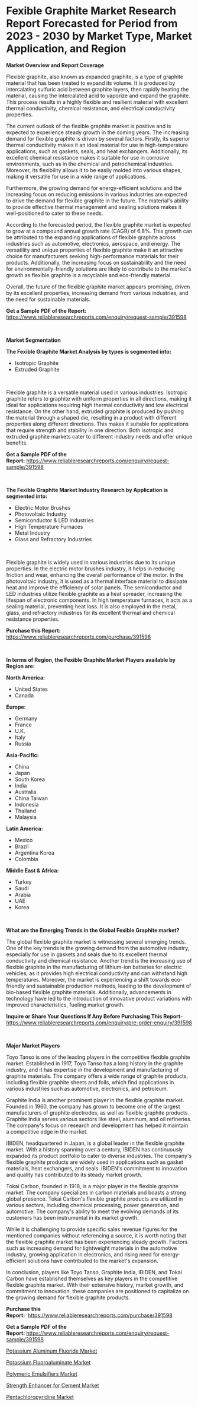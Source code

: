 <p><h1>Fexible Graphite Market Research Report Forecasted for Period from 2023 -  2030 by Market Type, Market Application, and Region</h1></p><p><strong>Market Overview and Report Coverage</strong></p>
<p><p>Flexible graphite, also known as expanded graphite, is a type of graphite material that has been treated to expand its volume. It is produced by intercalating sulfuric acid between graphite layers, then rapidly heating the material, causing the intercalated acid to vaporize and expand the graphite. This process results in a highly flexible and resilient material with excellent thermal conductivity, chemical resistance, and electrical conductivity properties.</p><p>The current outlook of the flexible graphite market is positive and is expected to experience steady growth in the coming years. The increasing demand for flexible graphite is driven by several factors. Firstly, its superior thermal conductivity makes it an ideal material for use in high-temperature applications, such as gaskets, seals, and heat exchangers. Additionally, its excellent chemical resistance makes it suitable for use in corrosive environments, such as in the chemical and petrochemical industries. Moreover, its flexibility allows it to be easily molded into various shapes, making it versatile for use in a wide range of applications.</p><p>Furthermore, the growing demand for energy-efficient solutions and the increasing focus on reducing emissions in various industries are expected to drive the demand for flexible graphite in the future. The material's ability to provide effective thermal management and sealing solutions makes it well-positioned to cater to these needs.</p><p>According to the forecasted period, the flexible graphite market is expected to grow at a compound annual growth rate (CAGR) of 6.8%. This growth can be attributed to the expanding applications of flexible graphite across industries such as automotive, electronics, aerospace, and energy. The versatility and unique properties of flexible graphite make it an attractive choice for manufacturers seeking high-performance materials for their products. Additionally, the increasing focus on sustainability and the need for environmentally-friendly solutions are likely to contribute to the market's growth as flexible graphite is a recyclable and eco-friendly material.</p><p>Overall, the future of the flexible graphite market appears promising, driven by its excellent properties, increasing demand from various industries, and the need for sustainable materials.</p></p>
<p><strong>Get a Sample PDF of the Report:</strong> <a href="https://www.reliableresearchreports.com/enquiry/request-sample/391598">https://www.reliableresearchreports.com/enquiry/request-sample/391598</a></p>
<p>&nbsp;</p>
<p><strong>Market Segmentation</strong></p>
<p><strong>The Fexible Graphite Market Analysis by types is segmented into:</strong></p>
<p><ul><li>Isotropic Graphite</li><li>Extruded Graphite</li></ul></p>
<p>&nbsp;</p>
<p><p>Flexible graphite is a versatile material used in various industries. Isotropic graphite refers to graphite with uniform properties in all directions, making it ideal for applications requiring high thermal conductivity and low electrical resistance. On the other hand, extruded graphite is produced by pushing the material through a shaped die, resulting in a product with different properties along different directions. This makes it suitable for applications that require strength and stability in one direction. Both isotropic and extruded graphite markets cater to different industry needs and offer unique benefits.</p></p>
<p><strong>Get a Sample PDF of the Report:</strong>&nbsp;<a href="https://www.reliableresearchreports.com/enquiry/request-sample/391598">https://www.reliableresearchreports.com/enquiry/request-sample/391598</a></p>
<p>&nbsp;</p>
<p><strong>The Fexible Graphite Market Industry Research by Application is segmented into:</strong></p>
<p><ul><li>Electric Motor Brushes</li><li>Photovoltaic Industry</li><li>Semiconductor & LED Industries</li><li>High Temperature Furnaces</li><li>Metal Industry</li><li>Glass and Refractory Industries</li></ul></p>
<p>&nbsp;</p>
<p><p>Flexible graphite is widely used in various industries due to its unique properties. In the electric motor brushes industry, it helps in reducing friction and wear, enhancing the overall performance of the motor. In the photovoltaic industry, it is used as a thermal interface material to dissipate heat and improve the efficiency of solar panels. The semiconductor and LED industries utilize flexible graphite as a heat spreader, increasing the lifespan of electronic components. In high temperature furnaces, it acts as a sealing material, preventing heat loss. It is also employed in the metal, glass, and refractory industries for its excellent thermal and chemical resistance properties.</p></p>
<p><strong>Purchase this Report:</strong>&nbsp; <a href="https://www.reliableresearchreports.com/purchase/391598">https://www.reliableresearchreports.com/purchase/391598</a></p>
<p>&nbsp;</p>
<p><strong>In terms of Region, the Fexible Graphite Market Players available by Region are:</strong></p>
<p>
    <p> <strong> North America: </strong>
        <ul>
            <li>United States</li>
            <li>Canada</li>
        </ul>
        </p> 
    <p> <strong> Europe: </strong>
        <ul>
            <li>Germany</li>
            <li>France</li>
            <li>U.K.</li>
            <li>Italy</li>
            <li>Russia</li>
        </ul>
        </p> 
    <p> <strong> Asia-Pacific: </strong>
        <ul>
            <li>China</li>
            <li>Japan</li>
            <li>South Korea</li>
            <li>India</li>
            <li>Australia</li>
            <li>China Taiwan</li>
            <li>Indonesia</li>
            <li>Thailand</li>
            <li>Malaysia</li>
        </ul>
        </p> 
    <p> <strong> Latin America: </strong>
        <ul>
            <li>Mexico</li>
            <li>Brazil</li>
            <li>Argentina Korea</li>
            <li>Colombia</li>
        </ul>
        </p> 
    <p> <strong> Middle East & Africa: </strong>
        <ul>
            <li>Turkey</li>
            <li>Saudi</li>
            <li>Arabia</li>
            <li>UAE</li>
            <li>Korea</li>
        </ul>
    </p>
    </p>
<p>&nbsp;</p>
<p><strong>What are the Emerging Trends in the Global Fexible Graphite market?</strong></p>
<p><p>The global flexible graphite market is witnessing several emerging trends. One of the key trends is the growing demand from the automotive industry, especially for use in gaskets and seals due to its excellent thermal conductivity and chemical resistance. Another trend is the increasing use of flexible graphite in the manufacturing of lithium-ion batteries for electric vehicles, as it provides high electrical conductivity and can withstand high temperatures. Moreover, the market is experiencing a shift towards eco-friendly and sustainable production methods, leading to the development of bio-based flexible graphite materials. Additionally, advancements in technology have led to the introduction of innovative product variations with improved characteristics, fueling market growth.</p></p>
<p><strong>Inquire or Share Your Questions If Any Before Purchasing This Report</strong>- <a href="https://www.reliableresearchreports.com/enquiry/pre-order-enquiry/391598">https://www.reliableresearchreports.com/enquiry/pre-order-enquiry/391598</a></p>
<p>&nbsp;</p>
<p><strong>Major Market Players</strong></p>
<p><p>Toyo Tanso is one of the leading players in the competitive flexible graphite market. Established in 1917, Toyo Tanso has a long history in the graphite industry, and it has expertise in the development and manufacturing of graphite materials. The company offers a wide range of graphite products, including flexible graphite sheets and foils, which find applications in various industries such as automotive, electronics, and petroleum.</p><p>Graphite India is another prominent player in the flexible graphite market. Founded in 1960, the company has grown to become one of the largest manufacturers of graphite electrodes, as well as flexible graphite products. Graphite India serves various sectors like steel, aluminum, and oil refineries. The company's focus on research and development has helped it maintain a competitive edge in the market.</p><p>IBIDEN, headquartered in Japan, is a global leader in the flexible graphite market. With a history spanning over a century, IBIDEN has continuously expanded its product portfolio to cater to diverse industries. The company's flexible graphite products are widely used in applications such as gasket materials, heat exchangers, and seals. IBIDEN's commitment to innovation and quality has contributed to its steady market growth.</p><p>Tokai Carbon, founded in 1918, is a major player in the flexible graphite market. The company specializes in carbon materials and boasts a strong global presence. Tokai Carbon's flexible graphite products are utilized in various sectors, including chemical processing, power generation, and automotive. The company's ability to meet the evolving demands of its customers has been instrumental in its market growth.</p><p>While it is challenging to provide specific sales revenue figures for the mentioned companies without referencing a source, it is worth noting that the flexible graphite market has been experiencing steady growth. Factors such as increasing demand for lightweight materials in the automotive industry, growing application in electronics, and rising need for energy-efficient solutions have contributed to the market's expansion.</p><p>In conclusion, players like Toyo Tanso, Graphite India, IBIDEN, and Tokai Carbon have established themselves as key players in the competitive flexible graphite market. With their extensive history, market growth, and commitment to innovation, these companies are positioned to capitalize on the growing demand for flexible graphite products.</p></p>
<p><strong>Purchase this Report:</strong>&nbsp;&nbsp;<a href="https://www.reliableresearchreports.com/purchase/391598">https://www.reliableresearchreports.com/purchase/391598</a></p>
<p></p>
<p><strong>Get a Sample PDF of the Report:</strong>&nbsp;<a href="https://www.reliableresearchreports.com/enquiry/request-sample/391598">https://www.reliableresearchreports.com/enquiry/request-sample/391598</a></p>
<p><p><a href="https://medium.com/@nettieboyle84/potassium-aluminum-fluoride-market-size-reveals-the-best-marketing-channels-in-global-industry-51dd371ca8fe">Potassium Aluminum Fluoride Market</a></p><p><a href="https://medium.com/@williambatz97/potassium-fluoroaluminate-market-the-key-to-successful-business-strategy-forecast-till-2030-12ed7edf3c3b">Potassium Fluoroaluminate Market</a></p><p><a href="https://github.com/scarol104/Market-Research-Report-List-1/blob/main/polymeric-emulsifiers-market.md">Polymeric Emulsifiers Market</a></p><p><a href="https://github.com/deliacustodio40/Market-Research-Report-List-1/blob/main/strength-enhancer-for-cement-market.md">Strength Enhancer for Cement Market</a></p><p><a href="https://medium.com/@helenablick2023/pentachloropyridine-market-size-reveals-the-best-marketing-channels-in-global-industry-3a9b9ad74a60">Pentachloropyridine Market</a></p></p>
